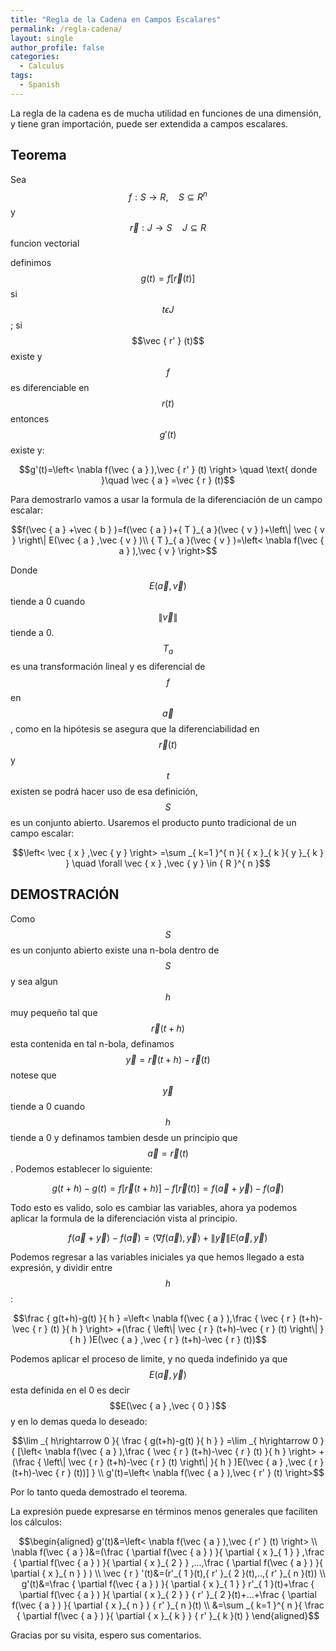 ```yaml
---
title: "Regla de la Cadena en Campos Escalares"
permalink: /regla-cadena/
layout: single
author_profile: false
categories:
  - Calculus
tags:
  - Spanish
---
```


La regla de la cadena es de mucha utilidad en funciones de una dimensión, y tiene gran importación, puede ser extendida a campos escalares.

## Teorema

Sea $$f:S\rightarrow R,\quad S\subseteq { R }^{ n }$$ y $$\vec { r } :J\rightarrow S\quad J\subseteq { R }$$ funcion vectorial

definimos $$g(t)=f[\vec { r } (t)]$$ si $$t\epsilon J$$; si $$\vec { r' } (t)$$ existe y $$f$$ es diferenciable en $$r(t)$$ entonces $$g'(t)$$ existe y:

$$g'(t)=\left< \nabla f(\vec { a } ),\vec { r' } (t) \right> \quad \text{ donde }\quad \vec { a } =\vec { r } (t)$$

Para demostrarlo vamos a usar la formula de la diferenciación de un campo escalar:

$$f(\vec { a } +\vec { b } )=f(\vec { a } )+{ T }_{ a }(\vec { v } )+\left\| \vec { v } \right\| E(\vec { a } ,\vec { v } )\\ { T }_{ a }(\vec { v } )=\left< \nabla f(\vec { a } ),\vec { v } \right>$$

Donde $$E(\vec { a } ,\vec { v } )$$ tiende a 0 cuando $$\left\| \vec { v } \right\|$$ tiende a 0. $$T_a$$ es una transformación lineal y es diferencial de $$f$$ en $$\vec { a }$$, como en la hipótesis se asegura que la diferenciabilidad en $$\vec { r } (t)$$ y $$t$$ existen se podrá hacer uso de esa definición, $$S$$ es un conjunto abierto. Usaremos el producto punto tradicional de un campo escalar:

$$\left< \vec { x } ,\vec { y } \right> =\sum _{ k=1 }^{ n }{ { x }_{ k }{ y }_{ k } } \quad \forall \vec { x } ,\vec { y } \in { R }^{ n }$$

## DEMOSTRACIÓN

Como $$S$$ es un conjunto abierto existe una n-bola dentro de $$S$$ y sea algun $$h$$ muy pequeño tal que $$\vec { r } (t+h)$$ esta contenida en tal n-bola, definamos $$\vec { y } =\vec { r } (t+h)-\vec { r } (t)$$ notese que $$\vec { y }$$ tiende a 0 cuando $$h$$ tiende a 0 y definamos tambien desde un principio que $$\vec { a } =\vec { r } (t)$$. Podemos establecer lo siguiente:

$$g(t+h)-g(t)=f[\vec { r } (t+h)]-f[\vec { r } (t)]=f(\vec { a } +\vec { y } )-f(\vec { a } )$$

Todo esto es valido, solo es cambiar las variables, ahora ya podemos aplicar la formula de la diferenciación vista al principio.

$$f(\vec { a } +\vec { y } )-f(\vec { a } )=\left< \nabla f(\vec { a } ),\vec { y } \right> +\left\| \vec { y } \right\| E(\vec { a } ,\vec { y } )$$

Podemos regresar a las variables iniciales ya que hemos llegado a esta expresión, y dividir entre $$h$$:

$$\frac { g(t+h)-g(t) }{ h } =\left< \nabla f(\vec { a } ),\frac { \vec { r } (t+h)-\vec { r } (t) }{ h } \right> +(\frac { \left\| \vec { r } (t+h)-\vec { r } (t) \right\| }{ h } )E(\vec { a } ,\vec { r } (t+h)-\vec { r } (t))$$

Podemos aplicar el proceso de limite, y no queda indefinido ya que $$E(\vec { a } ,\vec { y } )$$ esta definida en el 0 es decir $$E(\vec { a } ,\vec { 0 } )$$ y en lo demas queda lo deseado:

$$\lim _{ h\rightarrow 0 }{ \frac { g(t+h)-g(t) }{ h } } =\lim _{ h\rightarrow 0 }{ [\left< \nabla f(\vec { a } ),\frac { \vec { r } (t+h)-\vec { r } (t) }{ h } \right> +(\frac { \left\| \vec { r } (t+h)-\vec { r } (t) \right\| }{ h } )E(\vec { a } ,\vec { r } (t+h)-\vec { r } (t))] } \\ g'(t)=\left< \nabla f(\vec { a } ),\vec { r' } (t) \right>$$

Por lo tanto queda demostrado el teorema.

La expresión puede expresarse en términos menos generales que faciliten los cálculos:

$$\begin{aligned}
g'(t)&=\left< \nabla f(\vec { a } ),\vec { r' } (t) \right> \\
\nabla f(\vec { a } )&=(\frac { \partial f(\vec { a } ) }{ \partial { x }_{ 1 } } ,\frac { \partial f(\vec { a } ) }{ \partial { x }_{ 2 } } ,...,\frac { \partial f(\vec { a } ) }{ \partial { x }_{ n } } ) \\
\vec { r } '(t)&=(r'_{ 1 }(t),{ r' }_{ 2 }(t),..,{ r' }_{ n }(t)) \\
g'(t)&=\frac { \partial f(\vec { a } ) }{ \partial { x }_{ 1 } } r'_{ 1 }(t)+\frac { \partial f(\vec { a } ) }{ \partial { x }_{ 2 } } { r' }_{ 2 }(t)+...+\frac { \partial f(\vec { a } ) }{ \partial { x }_{ n } } { r' }_{ n }(t) \\
&=\sum _{ k=1 }^{ n }{ \frac { \partial f(\vec { a } ) }{ \partial { x }_{ k } } { r' }_{ k }(t) }
\end{aligned}$$

Gracias por su visita, espero sus comentarios.
